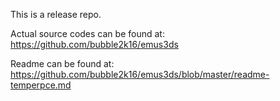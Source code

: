 This is a release repo.

Actual source codes can be found at:
https://github.com/bubble2k16/emus3ds

Readme can be found at:
https://github.com/bubble2k16/emus3ds/blob/master/readme-temperpce.md

